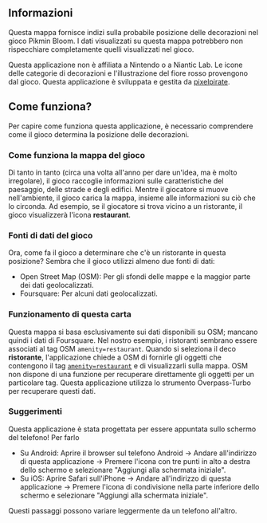 ## Informazioni

Questa mappa fornisce indizi sulla probabile posizione delle decorazioni nel gioco Pikmin Bloom. I dati visualizzati su questa mappa potrebbero non rispecchiare completamente quelli visualizzati nel gioco.

Questa applicazione non è affiliata a Nintendo o a Niantic Lab. Le icone delle categorie di decorazioni e l'illustrazione del fiore rosso provengono dal gioco. Questa applicazione è sviluppata e gestita da [pixelpirate](https://pixelpirate.fr).

## Come funziona?

Per capire come funziona questa applicazione, è necessario comprendere come il gioco determina la posizione delle decorazioni.

### Come funziona la mappa del gioco

Di tanto in tanto (circa una volta all'anno per dare un'idea, ma è molto irregolare), il gioco raccoglie informazioni sulle caratteristiche del paesaggio, delle strade e degli edifici.
Mentre il giocatore si muove nell'ambiente, il gioco carica la mappa, insieme alle informazioni su ciò che lo circonda.
Ad esempio, se il giocatore si trova vicino a un ristorante, il gioco visualizzerà l'icona **restaurant**.

### Fonti di dati del gioco

Ora, come fa il gioco a determinare che c'è un ristorante in questa posizione? Sembra che il gioco utilizzi almeno due fonti di dati:

- Open Street Map (OSM): Per gli sfondi delle mappe e la maggior parte dei dati geolocalizzati.
- Foursquare: Per alcuni dati geolocalizzati.

### Funzionamento di questa carta

Questa mappa si basa esclusivamente sui dati disponibili su OSM; mancano quindi i dati di Foursquare. Nel nostro esempio, i ristoranti sembrano essere associati al tag OSM `amenity=restaurant`.
Quando si seleziona il deco **ristorante**, l'applicazione chiede a OSM di fornirle gli oggetti che contengono il tag [`amenity=restaurant`](https://wiki.openstreetmap.org/wiki/Key:amenity) e di visualizzarli sulla mappa.
OSM non dispone di una funzione per recuperare direttamente gli oggetti per un particolare tag. Questa applicazione utilizza lo strumento Overpass-Turbo per recuperare questi dati.

### Suggerimenti

Questa applicazione è stata progettata per essere appuntata sullo schermo del telefono! Per farlo
- Su Android: Aprire il browser sul telefono Android -> Andare all'indirizzo di questa applicazione -> Premere l'icona con tre punti in alto a destra dello schermo e selezionare "Aggiungi alla schermata iniziale".
- Su iOS: Aprire Safari sull'iPhone -> Andare all'indirizzo di questa applicazione -> Premere l'icona di condivisione nella parte inferiore dello schermo e selezionare "Aggiungi alla schermata iniziale".

Questi passaggi possono variare leggermente da un telefono all'altro.